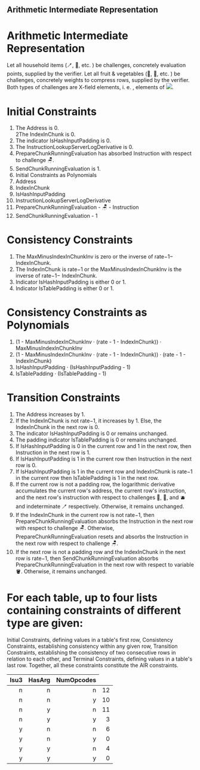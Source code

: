 ## Arithmetic Intermediate Representation



      
   # Arithmetic Intermediate Representation
Let all household items (🪥, 🛁, etc. ) be challenges, concretely evaluation points, supplied by the verifier.  Let all fruit & vegetables (🥝, 🥥, etc. ) be challenges, concretely weights to compress rows, supplied by the verifier.  Both types of challenges are X-field elements, i. e. , elements of <img src="base64"></img>. 

  # Initial Constraints
1. The Address is 0. <br>
2The IndexInChunk is 0. <br>
3. The indicator IsHashInputPadding is 0. <br>
4. The InstructionLookupServerLogDerivative is 0. <br>
5. PrepareChunkRunningEvaluation has absorbed Instruction with respect to challenge 🪑. <br>
6. SendChunkRunningEvaluation is 1. <br>
7. Initial Constraints as Polynomials<br>
8. Address<br>
9. IndexInChunk<br>
10. IsHashInputPadding<br>
11. InstructionLookupServerLogDerivative<br>
12. PrepareChunkRunningEvaluation - 🪑 - Instruction<br>
13. SendChunkRunningEvaluation - 1<br>
  # Consistency Constraints
1. The MaxMinusIndexInChunkInv is zero or the inverse of rate−1− IndexInChunk. <br>
2. The IndexInChunk is rate−1 or the MaxMinusIndexInChunkInv is the inverse of rate−1− IndexInChunk. <br>
3. Indicator IsHashInputPadding is either 0 or 1. <br>
4. Indicator IsTablePadding is either 0 or 1. <br>
  # Consistency Constraints as Polynomials
1. (1 - MaxMinusIndexInChunkInv · (rate - 1 - IndexInChunk)) · MaxMinusIndexInChunkInv<br>
2. (1 - MaxMinusIndexInChunkInv · (rate - 1 - IndexInChunk)) · (rate - 1 - IndexInChunk)<br>
2. IsHashInputPadding · (IsHashInputPadding - 1)<br>
3. IsTablePadding · (IsTablePadding - 1)<br>
  # Transition Constraints
1. The Address increases by 1. <br>
2. If the IndexInChunk is not rate−1, it increases by 1.  Else, the IndexInChunk in the next row is 0. <br>
3. The indicator IsHashInputPadding is 0 or remains unchanged. <br>
4. The padding indicator IsTablePadding is 0 or remains unchanged. <br>
5. If IsHashInputPadding is 0 in the current row and 1 in the next row, then Instruction in the next row is 1. <br>
6. If IsHashInputPadding is 1 in the current row then Instruction in the next row is 0. <br>
7. If IsHashInputPadding is 1 in the current row and IndexInChunk is rate−1 in the current row then IsTablePadding is 1 in the next row. <br>
8. If the current row is not a padding row, the logarithmic derivative accumulates the current row's address, the current row's instruction, and the next row's instruction with respect to challenges 🥝, 🥥, and 🫐 and indeterminate 🪥 respectively.  Otherwise, it remains unchanged. <br>
9. If the IndexInChunk in the current row is not rate−1, then PrepareChunkRunningEvaluation absorbs the Instruction in the next row with respect to challenge 🪑.  Otherwise, PrepareChunkRunningEvaluation resets and absorbs the Instruction in the next row with respect to challenge 🪑. <br>
10. If the next row is not a padding row and the IndexInChunk in the next row is rate−1, then SendChunkRunningEvaluation absorbs PrepareChunkRunningEvaluation in the next row with respect to variable 🪣.  Otherwise, it remains unchanged. <br>

  # For each table, <b>up to</b> four lists containing constraints of different type are given:

Initial Constraints, defining values in a table's first row,
Consistency Constraints, establishing consistency within any given row,
Transition Constraints, establishing the consistency of two consecutive rows in relation to each other, and
Terminal Constraints, defining values in a table's last row. 
Together, all these constraints constitute the AIR constraints. 
   <table>   
    <thead>
     <tr>
      <th style="text-align: right">Isu3
      </th>
      <th style=text-align: right">HasArg
      </th>
      <th style="text-align: right">NumOpcodes</th>
     </tr>
   </thead>
   <tbody>
<tbody>
<tr><td style="text-align: right">n</td><td style="text-align: right">n</td><td style="text-align: right">n</td><td style="text-align: right">12</td></tr>
<tr><td style="text-align: right">n</td><td style="text-align: right">n</td><td style="text-align: right">y</td><td style="text-align: right">10</td></tr>
<tr><td style="text-align: right">n</td><td style="text-align: right">y</td><td style="text-align: right">n</td><td style="text-align: right">11</td></tr>
<tr><td style="text-align: right">n</td><td style="text-align: right">y</td><td style="text-align: right">y</td><td style="text-align: right">3</td></tr>
<tr><td style="text-align: right">y</td><td style="text-align: right">n</td><td style="text-align: right">n</td><td style="text-align: right">6</td></tr>
<tr><td style="text-align: right">y</td><td style="text-align: right">n</td><td style="text-align: right">y</td><td style="text-align: right">0</td></tr>
<tr><td style="text-align: right">y</td><td style="text-align: right">y</td><td style="text-align: right">n</td><td style="text-align: right">4</td></tr>
<tr><td style="text-align: right">y</td><td style="text-align: right">y</td><td style="text-align: right">y</td><td style="text-align: right">0</td></tr>
</tbody>
